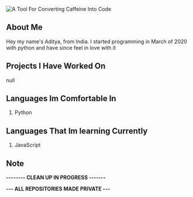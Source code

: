 ![A Tool For Converting Caffeine Into Code](https://i.pinimg.com/originals/b6/d9/e4/b6d9e4bb3642d036a207f7a83b2f9128.jpg)

## About Me

Hey my name's Aditya, from India. I started programming in March of 2020 with python and have since feel in love with it

## Projects I Have Worked On

null

## Languages Im Comfortable In
1. Python

## Languages That Im learning Currently
1. JavaScript

## Note

**-------- CLEAN UP IN PROGRESS -------**

**--- ALL REPOSITORIES MADE PRIVATE ---**
